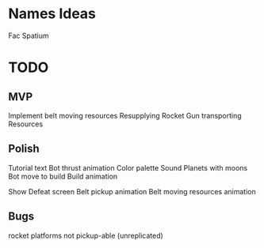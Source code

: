 Names Ideas
==============
Fac Spatium

TODO
==============
MVP
--------------
Implement belt moving resources
Resupplying Rocket
Gun transporting Resources

Polish
---------------
Tutorial text
Bot thrust animation
Color palette
Sound
Planets with moons
Bot move to build
Build animation

Show Defeat screen
Belt pickup animation
Belt moving resources animation

Bugs
---------------
rocket platforms not pickup-able (unreplicated)